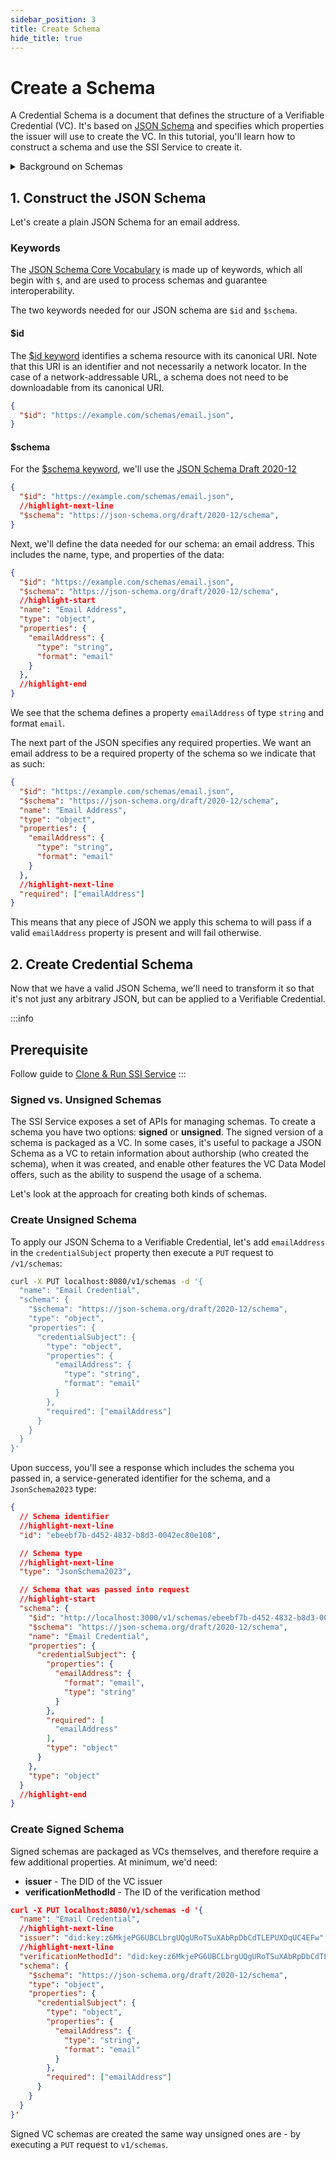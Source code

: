 ```yaml
---
sidebar_position: 3
title: Create Schema
hide_title: true
---
```


# Create a Schema

A Credential Schema is a document that defines the structure of a Verifiable Credential (VC). It's based on [JSON Schema](https://json-schema.org/) and specifies which properties the issuer will use to create the VC. In this tutorial, you'll learn how to construct a schema and use the SSI Service to create it.

<details>
<summary>Background on Schemas</summary>
When creating Verifiable Credentials, it's useful to have a mechanism to define the shape the data in the credential takes, in a consistent manner.

The [VC Data Model](https://www.w3.org/TR/vc-data-model) uses an open world data model, and with it, provides a mechanism to *extend* the core terminology to add any term with a technology known as [JSON-LD](https://json-ld.org/). 

JSON-LD is responsible for the `@context` property visible in VCs, DIDs, and other documents in the SSI space. However, JSON-LD is focused on _semantics_, answering the question "do we have a shared understanding of what this thing is?". More specifically, for a name credential, does your concept of "name" match mine? 

Though the core data model is a JSON-LD data model, processing VCs as JSON-LD is not a requirement. The SSI Service chooses to take a simpler approach and [processes VCs as pure JSON](https://www.w3.org/TR/vc-data-model/#json).

When constructing and processing VCs as pure JSON, it's useful to have a mechanism to define the data and add some light validation onto the shape that data takes. 

[JSON Schema](https://json-schema.org/) is a widely used, and widely supported toolset that enables such functionalty: the ability to define a schema, which provides a set of properties (both required and optional), and some light validation on top of those properties. The VC Data Model has [a section on data schemas](https://www.w3.org/TR/vc-data-model/#data-schemas) that enables this functionality.
</details>

## 1. Construct the JSON Schema

Let's create a plain JSON Schema for an email address.

### Keywords
The [JSON Schema Core Vocabulary](https://json-schema.org/draft/2020-12/json-schema-core.html#name-the-json-schema-core-vocabu) is made up of keywords, which all begin with `$`, and are used to process schemas and guarantee interoperability.

The two keywords needed for our JSON schema are `$id` and `$schema`.

#### $id
The [$id keyword](https://json-schema.org/draft/2020-12/json-schema-core.html#name-the-id-keyword) identifies a schema resource with its canonical URI.  Note that this URI is an identifier and not necessarily a network locator. In the case of a network-addressable URL, a schema does not need to be downloadable from its canonical URI.

```json
{
  "$id": "https://example.com/schemas/email.json",
}
```

#### $schema
For the [$schema keyword](https://json-schema.org/draft/2020-12/json-schema-core.html#name-the-schema-keyword), we'll use the [JSON Schema Draft 2020-12](https://json-schema.org/draft/2020-12/json-schema-core.html)

```json
{
  "$id": "https://example.com/schemas/email.json",
  //highlight-next-line
  "$schema": "https://json-schema.org/draft/2020-12/schema",
}
```

Next, we'll define the data needed for our schema: an email address. This includes the name, type, and properties of the data:

```json
{
  "$id": "https://example.com/schemas/email.json",
  "$schema": "https://json-schema.org/draft/2020-12/schema",
  //highlight-start
  "name": "Email Address",
  "type": "object",
  "properties": {
    "emailAddress": {
      "type": "string",
      "format": "email"
    }
  },
  //highlight-end
}
```

We see that the schema defines a property `emailAddress` of type `string` and format `email`.

The next part of the JSON specifies any required properties. We want an email address to be a required property of the schema so we indicate that as such:

```json
{
  "$id": "https://example.com/schemas/email.json",
  "$schema": "https://json-schema.org/draft/2020-12/schema",
  "name": "Email Address",
  "type": "object",
  "properties": {
    "emailAddress": {
      "type": "string",
      "format": "email"
    }
  },
  //highlight-next-line
  "required": ["emailAddress"]
}
```

This means that any piece of JSON we apply this schema to will pass if a valid `emailAddress` property is present and will fail otherwise. 


## 2. Create Credential Schema

Now that we have a valid JSON Schema, we'll need to transform it so that it's not just any arbitrary JSON, but can be applied to a Verifiable Credential.

:::info
## Prerequisite
Follow guide to [Clone & Run SSI Service](run-ssi-service)
:::

### Signed vs. Unsigned Schemas

The SSI Service exposes a set of APIs for managing schemas. To create a schema you have two options: **signed** or **unsigned**. The signed version of a schema is packaged as a VC. In some cases, it's useful to package a JSON Schema as a VC to retain information about authorship (who created the schema), when it was created, and enable other features the VC Data Model offers, such as the ability to suspend the usage of a schema.

Let's look at the approach for creating both kinds of schemas.


### Create Unsigned Schema

To apply our JSON Schema to a Verifiable Credential, let's add `emailAddress` in the `credentialSubject` property then execute a `PUT` request to `/v1/schemas`:

```bash
curl -X PUT localhost:8080/v1/schemas -d '{
  "name": "Email Credential",
  "schema": {
    "$schema": "https://json-schema.org/draft/2020-12/schema",
    "type": "object",
    "properties": {
      "credentialSubject": {
        "type": "object",
        "properties": {
          "emailAddress": {
            "type": "string",
            "format": "email"
          }
        },
        "required": ["emailAddress"]
      }
    }
  }
}'
```

Upon success, you'll see a response which includes the schema you passed in, a service-generated identifier for the schema, and a `JsonSchema2023` type:

```json
{
  // Schema identifier
  //highlight-next-line
  "id": "ebeebf7b-d452-4832-b8d3-0042ec80e108",

  // Schema type
  //highlight-next-line
  "type": "JsonSchema2023",

  // Schema that was passed into request
  //highlight-start
  "schema": {
    "$id": "http://localhost:3000/v1/schemas/ebeebf7b-d452-4832-b8d3-0042ec80e108",
    "$schema": "https://json-schema.org/draft/2020-12/schema",
    "name": "Email Credential",
    "properties": {
      "credentialSubject": {
        "properties": {
          "emailAddress": {
            "format": "email",
            "type": "string"
          }
        },
        "required": [
          "emailAddress"
        ],
        "type": "object"
      }
    },
    "type": "object"
  }
  //highlight-end
}
```


### Create Signed Schema

Signed schemas are packaged as VCs themselves, and therefore require a few additional properties. At minimum, we'd need: 
-  **issuer** - The DID of the VC issuer
- **verificationMethodId** - The ID of the verification method

```json
curl -X PUT localhost:8080/v1/schemas -d '{
  "name": "Email Credential",
  //highlight-next-line
  "issuer": "did:key:z6MkjePG6UBCLbrgUQgURoTSuXAbRpDbCdTLEPUXDqUC4EFw",
  //highlight-next-line
  "verificationMethodId": "did:key:z6MkjePG6UBCLbrgUQgURoTSuXAbRpDbCdTLEPUXDqUC4EFw#z6MkjePG6UBCLbrgUQgURoTSuXAbRpDbCdTLEPUXDqUC4EFw",
  "schema": {
    "$schema": "https://json-schema.org/draft/2020-12/schema",
    "type": "object",
    "properties": {
      "credentialSubject": {
        "type": "object",
        "properties": {
          "emailAddress": {
            "type": "string",
            "format": "email"
          }
        },
        "required": ["emailAddress"]
      }
    }
  }
}'
```

Signed VC schemas are created the same way unsigned ones are - by executing a `PUT` request to `v1/schemas`.
